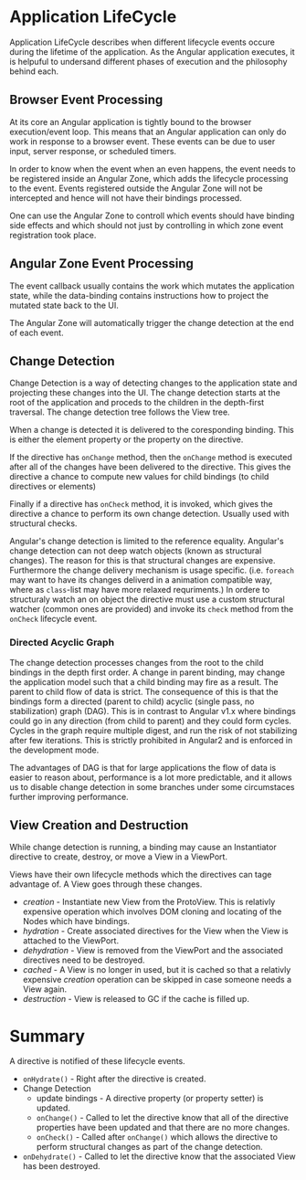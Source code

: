 # Application LifeCycle

Application LifeCycle describes when different lifecycle events occure during the lifetime of the application. As the Angular application executes, it is helpuful to undersand different phases of execution and the philosophy behind each.

## Browser Event Processing

At its core an Angular application is tightly bound to the browser execution/event loop. This means that an Angular application can only do work in response to a browser event. These events can be due to user input, server response, or scheduled timers.

In order to know when the event when an even happens, the event needs to be registered inside an Angular Zone, which adds the lifecycle processing to the event. Events registered outside the Angular Zone will not be intercepted and hence will not have their bindings processed. 

One can use the Angular Zone to controll which events should have binding side effects and which should not just by controlling in which zone event registration took place.

## Angular Zone Event Processing

The event callback usually contains the work which mutates the application state, while the data-binding contains instructions how to project the mutated state back to the UI.

The Angular Zone will automatically trigger the change detection at the end of each event.


## Change Detection

Change Detection is a way of detecting changes to the application state and projecting these changes into the UI. The change detection starts at the root of the application and proceds to the children in the depth-first traversal. The change detection tree follows the View tree.

When a change is detected it is delivered to the coresponding binding. This is either the element property or the property on the directive.

If the directive has `onChange` method, then the `onChange` method is executed after all of the changes have been delivered to the directive. This gives the directive a chance to compute new values for child bindings (to child directives or elements)

Finally if a directive has `onCheck` method, it is invoked, which gives the directive a chance to perform its own change detection. Usually used with structural checks.

Angular's change detection is limited to the reference equality. Angular's change detection can not deep watch objects (known as structural changes). The reason for this is that structural changes are expensive. Furthermore the change delivery mechanism is usage specific. (i.e. `foreach` may want to have its changes deliverd in a animation compatible way, where as `class`-list may have more relaxed requriments.) In ordere to structuraly watch an on object the directive must use a custom structural watcher (common ones are provided) and invoke its `check` method from the `onCheck` lifecycle event. 



### Directed Acyclic Graph

The change detection processes changes from the root to the child bindings in the depth first order. A change in parent binding, may change the application model such that a child binding may fire as a result. The parent to child flow of data is strict. The consequence of this is that the bindings form a directed (parent to child) acyclic (single pass, no stabilization) graph (DAG). This is in contrast to Angular v1.x where bindings could go in any direction (from child to parent) and they could form cycles. Cycles in the graph require multiple digest, and run the risk of not stabilizing after few iterations. This is strictly prohibited in Angular2 and is enforced in the development mode. 

The advantages of DAG is that for large applications the flow of data is easier to reason about, performance is a lot more predictable, and it allows us to disable change detection in some branches under some circumstaces further improving performance.



## View Creation and Destruction

While change detection is running, a binding may cause an Instantiator directive to create, destroy, or move a View in a ViewPort. 

Views have their own lifecycle methods which the directives can tage advantage of. A View goes through these changes.

- *creation* - Instantiate new View from the ProtoView. This is relativly expensive operation which involves DOM cloning and locating of the Nodes which have bindings.
- *hydration* - Create associated directives for the View when the View is attached to the ViewPort.
- *dehydration* - View is removed from the ViewPort and the associated directives need to be destroyed.
- *cached* - A View is no longer in used, but it is cached so that a relativly expensive *creation* operation can be skipped in case someone needs a View again.
- *destruction* - View is released to GC if the cache is filled up.


# Summary

A directive is notified of these lifecycle events.

- `onHydrate()` - Right after the directive is created.
- Change Detection
  - update bindings - A directive property (or property setter) is updated. 
  - `onChange()` - Called to let the directive know that all of the directive properties have been updated and that there are no more changes.
  - `onCheck()` - Called after `onChange()` which allows the directive to perform structural changes as part of the change detection.
- `onDehydrate()` - Called to let the directive know that the associated View has been destroyed.